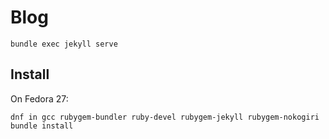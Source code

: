 # Blog

```
bundle exec jekyll serve
```

## Install

On Fedora 27:

```
dnf in gcc rubygem-bundler ruby-devel rubygem-jekyll rubygem-nokogiri
bundle install
```
